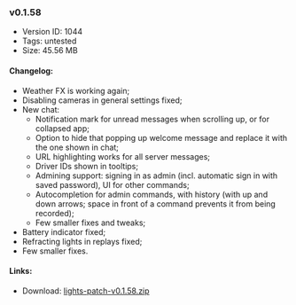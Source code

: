 ### v0.1.58

*   Version ID: 1044
*   Tags: untested
*   Size: 45.56 MB

#### Changelog:

*   Weather FX is working again;
*   Disabling cameras in general settings fixed;
*   New chat:
    *   Notification mark for unread messages when scrolling up, or for collapsed app;
    *   Option to hide that popping up welcome message and replace it with the one shown in chat;
    *   URL highlighting works for all server messages;
    *   Driver IDs shown in tooltips;
    *   Admining support: signing in as admin (incl. automatic sign in with saved password), UI for other commands;
    *   Autocompletion for admin commands, with history (with up and down arrows; space in front of a command prevents it from being recorded);
    *   Few smaller fixes and tweaks;
*   Battery indicator fixed;
*   Refracting lights in replays fixed;
*   Few smaller fixes.

#### Links:

*   Download: [lights-patch-v0.1.58.zip](?get=0.1.58)
